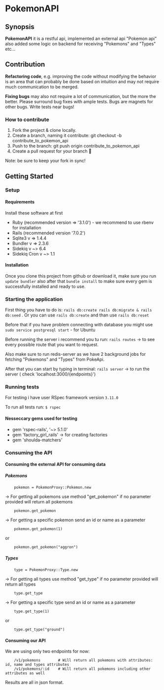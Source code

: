# PokemonAPI

## Synopsis

**PokemonAPI** it is a restful api, implemented an external api "Pokemon api" also added some logic on backend for receiving "Pokemons" and "Types" etc...

## Contribution

**Refactoring code**, e.g. improving the code without modifying the behavior is an area that can probably be done based on intuition and may not require much communication to be merged.

**Fixing bugs** may also not require a lot of communication, but the more the better. Please surround bug fixes with ample tests. Bugs are magnets for other bugs. Write tests near bugs!

### How to contribute

1.  Fork the project & clone locally.
2.  Create a branch, naming it contribute: git checkout -b contribute_to_pokemon_api
3.  Push to the branch: git push origin contribute_to_pokemon_api
4.  Create a pull request for your branch 🎉

Note: be sure to keep your fork in sync!

## Getting Started

### Setup

#### Requirements

Install these software at first


*  Ruby (recommended version => '3.1.0') - we recommend to use rbenv for installation
*  Rails (recommended version '7.0.2')
*  Sqlite3 v => 1.4.4
*  Bundler v => 2.3.6
*  Sidekiq v ~> 6.4
*  Sidekiq Cron v ~> 1.1

#### Installation

Once you clone this project from github or download it, make sure you run `update bundler` also after that `bundle install` to make sure every gem is successfully installed and ready to use.

### Starting the application

First thing you have to do is:
`rails db:create rails db:migrate & rails db:seed` . 
Or you can use `rails db:create` and than use `rails db:reset`

Before that if you have problem connecting with database you might use `sudo service postgresql start` - for Ubuntu

Before running the server i recommend you tu run:
    `rails routes` -> to see every possible route that you want to request.

Also make sure to run redis-server as we have 2 background jobs for fetching "Pokemons" and "Types" from PokeApi.

After that you can start by typing in terminal:
    `rails server` -> to run the server ( check 'localhost:3000/{endpoints}')


### Running tests

For testing i have user RSpec framework version `3.11.0`

To run all tests run:
`$ rspec` 

#### Nesseccary gems used for testing


*   gem 'rspec-rails', '~> 5.1.0'
*   gem 'factory_girl_rails' -> for creating factories
*   gem 'shoulda-matchers'

### Consuming the API

#### Consuming the external API for consuming data 

##### Pokemons

```
    pokemon = PokemonProxy::Pokemon.new
```

-> For getting all pokemons use method "get_pokemon" if no parameter provided will return all pokemons 

```
    pokemon.get_pokemon
```

-> For getting a specific pokemon send an id or name as a parameter 

```
    pokemon.get_pokemon(1)
```
or
```
    pokemon.get_pokemon("aggron")
```

##### Types

```
    type = PokemonProxy::Type.new
```

-> For getting all types use method "get_type" if no parameter provided will return all types 

```
    type.get_type
```

-> For getting a specific type send an id or name as a parameter 

```
    type.get_type(1)
```
or
```
    type.get_type("ground")
```

#### Consuming our API

We are using only two endpoints for now: 
``` 
    /v1/pokemons        # Will return all pokemons with attributes: id, name and types attributes
    /v1/pokemons/:id    # Will return all pokemons including other attributes as well
```

Results are all in json format.
